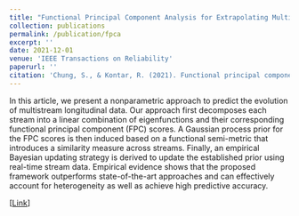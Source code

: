 ```yaml
---
title: "Functional Principal Component Analysis for Extrapolating Multistream Longitudinal Data"
collection: publications
permalink: /publication/fpca
excerpt: ''
date: 2021-12-01
venue: 'IEEE Transactions on Reliability'
paperurl: ''
citation: 'Chung, S., & Kontar, R. (2021). Functional principal component analysis for extrapolating multistream longitudinal data. <i>IEEE Transactions on Reliability</i>, 70(4), 1321-1331.'
---
```

In this article, we present a nonparametric approach to predict the evolution of multistream longitudinal data. Our approach first decomposes each stream into a linear combination of eigenfunctions and their corresponding functional principal component (FPC) scores. A Gaussian process prior for the FPC scores is then induced based on a functional semi-metric that introduces a similarity measure across streams. Finally, an empirical Bayesian updating strategy is derived to update the established prior using real-time stream data. Empirical evidence shows that the proposed framework outperforms state-of-the-art approaches and can effectively account for heterogeneity as well as achieve high predictive accuracy.

[[Link](https://ieeexplore.ieee.org/abstract/document/9258998)]
